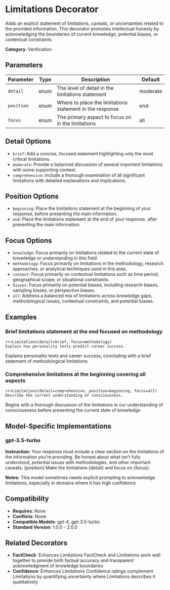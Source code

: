 # Limitations Decorator

Adds an explicit statement of limitations, caveats, or uncertainties related to the provided information. This decorator promotes intellectual honesty by acknowledging the boundaries of current knowledge, potential biases, or contextual constraints.

**Category**: Verification

## Parameters

| Parameter | Type | Description | Default |
|-----------|------|-------------|--------|
| `detail` | enum | The level of detail in the limitations statement | moderate |
| `position` | enum | Where to place the limitations statement in the response | end |
| `focus` | enum | The primary aspect to focus on in the limitations | all |

## Detail Options

- `brief`: Add a concise, focused statement highlighting only the most critical limitations.
- `moderate`: Provide a balanced discussion of several important limitations with some supporting context.
- `comprehensive`: Include a thorough examination of all significant limitations with detailed explanations and implications.

## Position Options

- `beginning`: Place the limitations statement at the beginning of your response, before presenting the main information.
- `end`: Place the limitations statement at the end of your response, after presenting the main information.

## Focus Options

- `knowledge`: Focus primarily on limitations related to the current state of knowledge or understanding in this field.
- `methodology`: Focus primarily on limitations in the methodology, research approaches, or analytical techniques used in this area.
- `context`: Focus primarily on contextual limitations such as time period, geographical scope, or situational constraints.
- `biases`: Focus primarily on potential biases, including research biases, sampling biases, or perspective biases.
- `all`: Address a balanced mix of limitations across knowledge gaps, methodological issues, contextual constraints, and potential biases.

## Examples

### Brief limitations statement at the end focused on methodology

```
+++Limitations(detail=brief, focus=methodology)
Explain how personality tests predict career success.
```

Explains personality tests and career success, concluding with a brief statement of methodological limitations

### Comprehensive limitations at the beginning covering all aspects

```
+++Limitations(detail=comprehensive, position=beginning, focus=all)
Describe the current understanding of consciousness.
```

Begins with a thorough discussion of the limitations in our understanding of consciousness before presenting the current state of knowledge

## Model-Specific Implementations

### gpt-3.5-turbo

**Instruction:** Your response must include a clear section on the limitations of the information you're providing. Be honest about what isn't fully understood, potential issues with methodologies, and other important caveats. {position} Make the limitations {detail} and focus on {focus}.

**Notes:** This model sometimes needs explicit prompting to acknowledge limitations, especially in domains where it has high confidence


## Compatibility

- **Requires**: None
- **Conflicts**: None
- **Compatible Models**: gpt-4, gpt-3.5-turbo
- **Standard Version**: 1.0.0 - 2.0.0

## Related Decorators

- **FactCheck**: Enhances Limitations FactCheck and Limitations work well together to provide both factual accuracy and transparent acknowledgment of knowledge boundaries
- **Confidence**: Enhances Limitations Confidence ratings complement Limitations by quantifying uncertainty where Limitations describes it qualitatively

